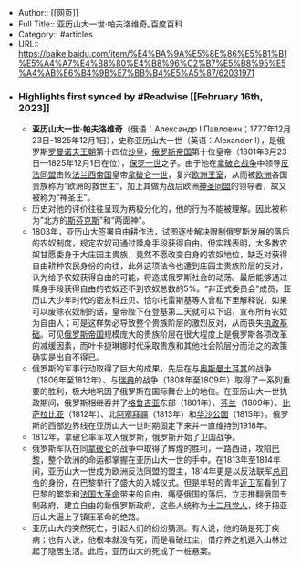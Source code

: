 - Author:: [[网页]]
- Full Title:: 亚历山大一世·帕夫洛维奇_百度百科
- Category:: #articles
- URL:: https://baike.baidu.com/item/%E4%BA%9A%E5%8E%86%E5%B1%B1%E5%A4%A7%E4%B8%80%E4%B8%96%C2%B7%E5%B8%95%E5%A4%AB%E6%B4%9B%E7%BB%B4%E5%A5%87/62031971
- ### Highlights first synced by #Readwise [[February 16th, 2023]]
    - **亚历山大一世·帕夫洛维奇**（俄语：Александр I Павлович；1777年12月23日-1825年12月1日），史称亚历山大一世（英语：Alexander I），是俄罗斯[罗曼诺夫王朝](/item/%E7%BD%97%E6%9B%BC%E8%AF%BA%E5%A4%AB%E7%8E%8B%E6%9C%9D/2944809?fromModule=lemma_inlink)第十四位[沙皇](/item/%E6%B2%99%E7%9A%87/7372?fromModule=lemma_inlink)，[俄罗斯帝国](/item/%E4%BF%84%E7%BD%97%E6%96%AF%E5%B8%9D%E5%9B%BD/1757146?fromModule=lemma_inlink)第十位皇帝（1801年3月23日—1825年12月1日在位），[保罗一世](/item/%E4%BF%9D%E7%BD%97%E4%B8%80%E4%B8%96/7786484?fromModule=lemma_inlink)之子。由于他在[拿破仑战争](/item/%E6%8B%BF%E7%A0%B4%E4%BB%91%E6%88%98%E4%BA%89/2202593?fromModule=lemma_inlink)中领导[反法同盟](/item/%E5%8F%8D%E6%B3%95%E5%90%8C%E7%9B%9F/1691582?fromModule=lemma_inlink)击败[法兰西帝国](/item/%E6%B3%95%E5%85%B0%E8%A5%BF%E5%B8%9D%E5%9B%BD/9440625?fromModule=lemma_inlink)皇帝[拿破仑一世](/item/%E6%8B%BF%E7%A0%B4%E4%BB%91%E4%B8%80%E4%B8%96/2202812?fromModule=lemma_inlink)，复兴[欧洲王室](/item/%E6%AC%A7%E6%B4%B2%E7%8E%8B%E5%AE%A4/10334731?fromModule=lemma_inlink)，从而被[欧洲](/item/%E6%AC%A7%E6%B4%B2/145550?fromModule=lemma_inlink)各国贵族称为“欧洲的救世主”，加上其做为战后欧洲[神圣同盟](/item/%E7%A5%9E%E5%9C%A3%E5%90%8C%E7%9B%9F/1613849?fromModule=lemma_inlink)的领导者，故又被称为“神圣王”。
    - 历史对他的评价往往呈现为两极分化的，他的行为不能被理解。因此被称为”北方的[斯芬克斯](/item/%E6%96%AF%E8%8A%AC%E5%85%8B%E6%96%AF/1718346?fromModule=lemma_inlink)”和“两面神”。
    - 1803年，亚历山大签署自由耕作法，试图逐步解决限制俄罗斯发展的落后的农奴制度，规定农奴可通过赎身手段获得自由。但实践表明，大多数农奴甘愿委身于大庄园主贵族，竟然不愿改变自身的农奴地位，缺乏对获得自由耕种农民身份的向往，此外这项法令也遭到庄园主贵族阶层的反对，认为给予农奴获得自由的可能，将造成俄罗斯社会的动荡。最后能够通过赎身手段获得自由的农奴还不到农奴总数的5%。“非正式委员会”成员，亚历山大少年时代的密友科丘贝、恰尔托雷斯基等人曾私下里解释说，如果可以废除农奴制的话，皇帝陛下在登基第二天就可以下诏，宣布所有农奴为自由人；可是这样势必导致整个贵族阶层的激烈反对，从而丧失[执政基础](/item/%E6%89%A7%E6%94%BF%E5%9F%BA%E7%A1%80/6588593?fromModule=lemma_inlink)。可见[俄罗斯帝国](/item/%E4%BF%84%E7%BD%97%E6%96%AF%E5%B8%9D%E5%9B%BD/1757146?fromModule=lemma_inlink)规模庞大的贵族阶层在很大程度上是俄罗斯各项改革的减缓因素，而叶卡捷琳娜时代采取贵族和其他社会阶层分而治之的政策确实是出自不得已。
    - 俄罗斯的军事行动取得了巨大的成果，先后在与[奥斯曼土耳其](/item/%E5%A5%A5%E6%96%AF%E6%9B%BC%E5%9C%9F%E8%80%B3%E5%85%B6/4988412?fromModule=lemma_inlink)的战争（1806年至1812年）、与[瑞典](/item/%E7%91%9E%E5%85%B8?fromModule=lemma_inlink)的战争（1808年至1809年）取得了一系列重要的胜利，极大地巩固了俄罗斯在国际舞台上的地位。在亚历山大一世执政期间，俄罗斯相继吞并了[格鲁吉亚](/item/%E6%A0%BC%E9%B2%81%E5%90%89%E4%BA%9A/129742?fromModule=lemma_inlink)东部（1801年）、[芬兰](/item/%E8%8A%AC%E5%85%B0/397486?fromModule=lemma_inlink)（1809年）、[比萨拉比亚](/item/%E6%AF%94%E8%90%A8%E6%8B%89%E6%AF%94%E4%BA%9A?fromModule=lemma_inlink)（1812年）、北[阿塞拜疆](/item/%E9%98%BF%E5%A1%9E%E6%8B%9C%E7%96%86/129306?fromModule=lemma_inlink)（1813年）和[华沙公国](/item/%E5%8D%8E%E6%B2%99%E5%85%AC%E5%9B%BD/2605201?fromModule=lemma_inlink)（1815年）。俄罗斯的西部边界线在亚历山大一世时期固定下来并一直维持到1918年。
    - 1812年，拿破仑率军攻入俄罗斯，俄罗斯开始了卫国战争。
    - 俄罗斯军队在同[拿破仑](/item/%E6%8B%BF%E7%A0%B4%E4%BB%91/166205?fromModule=lemma_inlink)的战争中取得了辉煌的胜利，一路西进，攻陷[巴黎](/item/%E5%B7%B4%E9%BB%8E/858?fromModule=lemma_inlink)，整个欧洲的命运都掌握在亚历山大一世的手中。在1813年至1814年间，亚历山大一世成为欧洲反法同盟的盟主，1814年更是以反法联军[总司令](/item/%E6%80%BB%E5%8F%B8%E4%BB%A4?fromModule=lemma_inlink)的身份，在巴黎举行了盛大的入城仪式。但是年轻的青年[近卫军](/item/%E8%BF%91%E5%8D%AB%E5%86%9B/1780257?fromModule=lemma_inlink)看到了巴黎的繁华和[法国大革命](/item/%E6%B3%95%E5%9B%BD%E5%A4%A7%E9%9D%A9%E5%91%BD/205281?fromModule=lemma_inlink)带来的自由，痛感俄国的落后，立志推翻俄国专制政府，建立自由的新俄罗斯政府，这些人统称为[十二月党人](/item/%E5%8D%81%E4%BA%8C%E6%9C%88%E5%85%9A%E4%BA%BA?fromModule=lemma_inlink)，终于把亚历山大逼上了镇压革命的绝路。
    - 亚历山大的突然死亡，引起人们的纷纷猜测。有人说，他的确是死于疾病；也有人说，他根本就没有死，而是看破红尘，借疗养之机遁入山林过起了隐居生活。此后，亚历山大的死成了一桩悬案。
